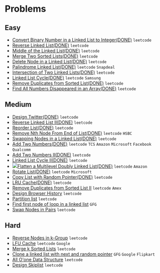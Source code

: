 # Problems

## Easy
- [Convert Binary Number in a Linked List to Integer(DONE)](https://leetcode.com/problems/convert-binary-number-in-a-linked-list-to-integer/) `leetcode`
- [Reverse Linked List(DONE)](https://leetcode.com/problems/reverse-linked-list/) `leetcode`
- [Middle of the Linked List(DONE)](https://leetcode.com/problems/middle-of-the-linked-list/) `leetcode`
- [Merge Two Sorted Lists(DONE)](https://leetcode.com/problems/merge-two-sorted-lists/) `leetcode`
- [Delete Node in a Linked List(DONE)](https://leetcode.com/problems/delete-node-in-a-linked-list/) `leetcode`
- [Palindrome Linked List(DONE)](https://leetcode.com/problems/palindrome-linked-list/) `leetcode` `Snapdeal`
- [Intersection of Two Linked Lists(DONE)](https://leetcode.com/problems/intersection-of-two-linked-lists/) `leetcode`
- [Linked List Cycle(DONE)](https://leetcode.com/problems/linked-list-cycle/) `leetcode` `Samsung`
- [Remove Duplicates from Sorted List(DONE)](https://leetcode.com/problems/remove-duplicates-from-sorted-list/) `leetcode`
- [Find All Numbers Disappeared in an Array(DONE)](https://leetcode.com/problems/find-all-numbers-disappeared-in-an-array/) `leetcode`

## Medium
- [Design Twitter(DONE)](https://leetcode.com/problems/design-twitter/) `leetcode`
- [Reverse Linked List II(DONE)](https://leetcode.com/problems/reverse-linked-list-ii/) `leetcode`
- [Reorder List(DONE)](https://leetcode.com/problems/reorder-list/) `leetcode`
- [Remove Nth Node From End of List(DONE)](https://leetcode.com/problems/remove-nth-node-from-end-of-list/) `leetcode` `HSBC`
- [Swapping Nodes in a Linked List(DONE)](https://leetcode.com/problems/swapping-nodes-in-a-linked-list/) `leetcode`
- [Add Two Numbers(DONE)](https://leetcode.com/problems/add-two-numbers/) `leetcode` `TCS` `Amazon` `Microsoft` `Facebook` `Qualcomm`
- [Add Two Numbers II(DONE)](https://leetcode.com/problems/add-two-numbers-ii/) `leetcode`
- [Linked List Cycle II(DONE)](https://leetcode.com/problems/linked-list-cycle-ii/) `leetcode`
- ![](https://assets.leetcode.com/uploads/2021/11/09/flatten11.jpg)[Flatten a Multilevel Doubly Linked List(DONE)](https://leetcode.com/problems/flatten-a-multilevel-doubly-linked-list/) `leetcode` `Amazon`
- [Rotate List(DONE)](https://leetcode.com/problems/rotate-list/) `leetcode` `Microsoft`
- [Copy List with Random Pointer(DONE)](https://leetcode.com/problems/copy-list-with-random-pointer/) `leetcode`
- [LRU Cache(DONE)](https://leetcode.com/problems/lru-cache/) `leetcode`
- [Remove Duplicates from Sorted List II](https://leetcode.com/problems/remove-duplicates-from-sorted-list-ii/) `leetcode` `Amex`
- [Design Browser History](https://leetcode.com/problems/design-browser-history/) `leetcode`
- [Partition list](https://leetcode.com/problems/partition-list/) `leetcode`
- [Find first node of loop in a linked list](https://www.geeksforgeeks.org/find-first-node-of-loop-in-a-linked-list/) `GFG`
- [Swap Nodes in Pairs](https://leetcode.com/problems/swap-nodes-in-pairs/) `leetcode`

## Hard
- [Reverse Nodes in k-Group](https://leetcode.com/problems/reverse-nodes-in-k-group/) `leetcode`
- [LFU Cache](https://leetcode.com/problems/lfu-cache/) `leetcode` `Google`
- [Merge k Sorted Lists](https://leetcode.com/problems/merge-k-sorted-lists/) `leetcode`
- [Clone a linked list with next and random pointer](https://www.geeksforgeeks.org/clone-linked-list-next-random-pointer-o1-space/) `GFG` `Google` `Flipkart`
- [All O'one Data Structure](https://leetcode.com/problems/all-oone-data-structure/) `leetcode`
- [Design Skiplist](https://leetcode.com/problems/design-skiplist/) `leetcode`

